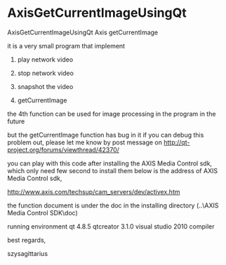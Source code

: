 AxisGetCurrentImageUsingQt
==========================

AxisGetCurrentImageUsingQt
Axis getCurrentImage 

it is a very small program 
that implement 

1. play network video

2. stop network video

3. snapshot the video

4. getCurrentImage 

the 4th function can be used for image processing in the program in the future 

but the getCurrentImage function has bug in it
if you can debug this problem out, please let me know by post message on 
http://qt-project.org/forums/viewthread/42370/


you can play with this code after installing the AXIS Media Control sdk, which only need few second to install them
below is the address of AXIS Media Control sdk,

http://www.axis.com/techsup/cam_servers/dev/activex.htm

the function document is under the doc in the installing directory (..\AXIS Media Control SDK\doc)

running environment
qt 4.8.5
qtcreator 3.1.0
visual studio 2010 compiler



best regards,

szysagittarius

